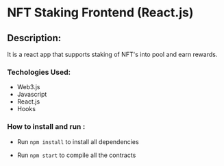 # NFT Staking Frontend (React.js)

## Description: 
It is a react app that supports staking of NFT's into pool and earn rewards.

### Techologies Used:

- Web3.js
- Javascript
- React.js
- Hooks

### How to install and run :

- Run `npm install` to install all dependencies

- Run `npm start` to compile all the contracts
